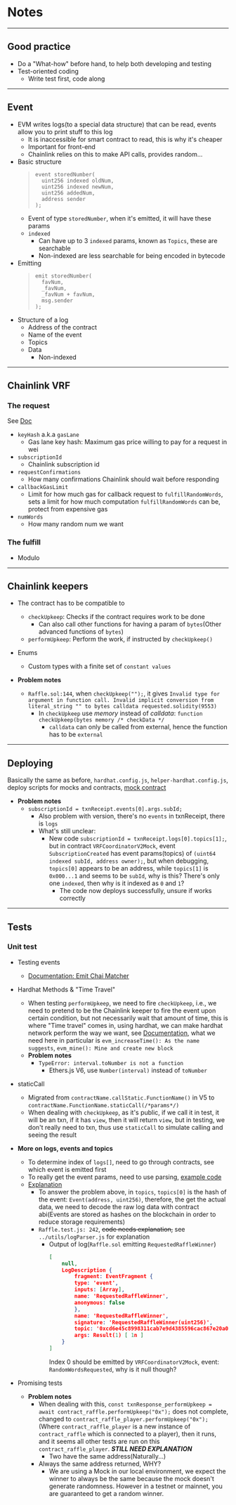 # Notes

---

## Good practice

-   Do a "What-how" before hand, to help both developing and testing
-   Test-oriented coding
    -   Write test first, code along

---

## Event

-   EVM writes logs(to a special data structure) that can be read, events allow you to print stuff to this log
    -   It is inaccessible for smart contract to read, this is why it's cheaper
    -   Important for front-end
    -   Chainlink relies on this to make API calls, provides random...
-   Basic structure
    > ```solidity
    > event storedNumber(
    > 	uint256 indexed oldNum,
    > 	uint256 indexed newNum,
    > 	uint256 addedNum,
    > 	address sender
    > );
    > ```
    -   Event of type `storedNumber`, when it's emitted, it will have these params
    -   `indexed`
        -   Can have up to 3 `indexed` params, known as `Topics`, these are searchable
        -   Non-indexed are less searchable for being encoded in bytecode
-   Emitting
    > ```solidity
    > emit storedNumber(
    > 	favNum,
    > 	_favNum,
    > 	_favNum + favNum,
    > 	msg.sender
    > );
    > ```
-   Structure of a log
    -   Address of the contract
    -   Name of the event
    -   Topics
    -   Data
        -   Non-indexed

---

## Chainlink VRF

### The request

See [Doc](https://docs.chain.link/vrf/v2/subscription/examples/get-a-random-number)

-   `keyHash` a.k.a `gasLane`
    -   Gas lane key hash: Maximum gas price willing to pay for a request in wei
-   `subscriptionId`
    -   Chainlink subscription id
-   `requestConfirmations`
    -   How many confirmations Chainlink should wait before responding
-   `callbackGasLimit`
    -   Limit for how much gas for callback request to `fulfillRandomWords`, sets a limit for how much computation `fulfillRandomWords` can be, protect from expensive gas
-   `numWords`
    -   How many random num we want

### The fulfill

-   Modulo

---

## Chainlink keepers

-   The contract has to be compatible to

    -   `checkUpkeep`: Checks if the contract requires work to be done
        -   Can also call other functions for having a param of `bytes`(Other advanced functions of `bytes`)
    -   `performUpkeep`: Perform the work, if instructed by `checkUpkeep()`

-   Enums

    -   Custom types with a finite set of `constant values`

-   **Problem notes**
    -   `Raffle.sol:144`, when `checkUpkeep("");`, it gives `Invalid type for argument in function call. Invalid implicit conversion from literal_string "" to bytes calldata requested.solidity(9553)`
        -   In `checkUpkeep` use _memory_ instead of _calldata_: `function checkUpkeep(bytes memory /* checkData */`
            -   `calldata` can only be called from external, hence the function has to be `external`

---

## Deploying

Basically the same as before, `hardhat.config.js`, `helper-hardhat.config.js`, deploy scripts for mocks and contracts, [mock contract](https://github.com/smartcontractkit/chainlink/blob/develop/contracts/src/v0.8/mocks/VRFCoordinatorV2Mock.sol)

-   **Problem notes**
    -   `subscriptionId = txnReceipt.events[0].args.subId;`
        -   Also problem with version, there's no `events` in txnReceipt, there is `logs`
        -   What's still unclear:
            -   New code `subscriptionId = txnReceipt.logs[0].topics[1];`, but in contract `VRFCoordinatorV2Mock`, event `SubscriptionCreated` has event params(topics) of `(uint64 indexed subId, address owner);`, but when debugging, `topics[0]` appears to be an address, while `topics[1]` is `0x000...1` and seems to be `subId`, why is this? There's only one `indexed`, then why is it indexed as `0` and `1`?
                -   The code now deploys successfully, unsure if works correctly

---

## Tests

### Unit test

-   Testing events
    -   [Documentation: Emit Chai Matcher](https://ethereum-waffle.readthedocs.io/en/latest/matchers.html#emitting-events)
-   Hardhat Methods & "Time Travel"
    -   When testing `performUpkeep`, we need to fire `checkUpkeep`, i.e., we need to pretend to be the Chainlink keeper to fire the event upon certain condition, but not necessarily wait that amount of time, this is where "Time travel" comes in, using hardhat, we can make hardhat network perform the way we want, see [Documentation](https://hardhat.org/hardhat-network/reference), what we need here in particular is `evm_increaseTime(): As the name suggests`, `evm_mine(): Mine and create new block`
    -   **Problem notes**
        -   `TypeError: interval.toNumber is not a function`
            -   Ethers.js V6, use `Number(interval)` instead of `toNumber`
-   staticCall

    -   Migrated from `contractName.callStatic.FunctionName()` in V5 to `contractName.FunctionName.staticCall(/*params*/)`
    -   When dealing with `checkUpkeep`, as it's public, if we call it in test, it will be an txn, if it has `view`, then it will return `view`, but in testing, we don't really need to txn, thus use `staticCall` to simulate calling and seeing the result

-   **More on logs, events and topics**

    -   To determine index of `logs[]`, need to go through contracts, see which event is emitted first
    -   To really get the event params, need to use parsing, [example code](https://github.com/satishnvrn/hardhat-lottery-smartcontract-sat/blob/main/deploy/01-deploy-raffle.ts)
    -   [Explanation](https://medium.com/@kaishinaw/ethereum-logs-hands-on-with-ethers-js-a28dde44cbb6)
        -   To answer the problem above, in `topics`, `topics[0]` is the hash of the event: `Event(address, uint256)`, therefore, the get the actual data, we need to decode the raw log data with contract abi(Events are stored as hashes on the blockchain in order to reduce storage requirements)
        -   `Raffle.test.js: 242`, ~~code needs explanation,~~ see `../utils/logParser.js` for explanation
            -   Output of log(`Raffle.sol` emitting `RequestedRaffleWinner`)
                ```json
                [
                    null,
                    LogDescription {
                        fragment: EventFragment {
                        type: 'event',
                        inputs: [Array],
                        name: 'RequestedRaffleWinner',
                        anonymous: false
                        },
                        name: 'RequestedRaffleWinner',
                        signature: 'RequestedRaffleWinner(uint256)',
                        topic: '0xcd6e45c8998311cab7e9d4385596cac867e20a0587194b954fa3a731c93ce78b',
                        args: Result(1) [ 1n ]
                    }
                ]
                ```
                Index 0 should be emitted by `VRFCoordinatorV2Mock`, event: `RandomWordsRequested`, why is it null though?

-   Promising tests
    -   **Problem notes**
        -   When dealing with this, `const txnResponse_performUpkeep = await contract_raffle.performUpkeep("0x");` does not complete, changed to `contract_raffle_player.performUpkeep("0x");`(Where `contract_raffle_player` is a new instance of `contract_raffle` which is connected to a player), then it runs, and it seems all other tests are run on this `contract_raffle_player`. **_STILL NEED EXPLANATION_**
            - Two have the same address(Naturally...)
        -   Always the same address returned, WHY?
            - We are using a Mock in our local environment, we expect the winner to always be the same because the mock doesn't generate randomness. However in a testnet or mainnet, you are guaranteed to get a random winner.
